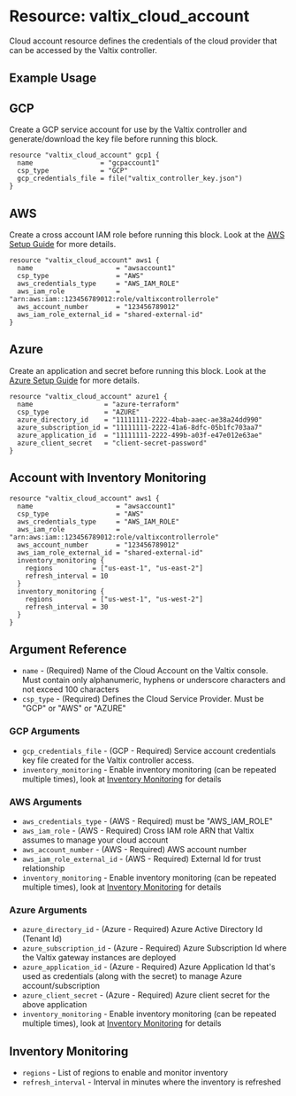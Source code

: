 # Resource: valtix_cloud_account
Cloud account resource defines the credentials of the cloud provider that can be accessed by the Valtix controller.

## Example Usage

## GCP 

Create a GCP service account for use by the Valtix controller and generate/download the key file before running this block.

```hcl
resource "valtix_cloud_account" gcp1 {
  name                 = "gcpaccount1"
  csp_type             = "GCP"
  gcp_credentials_file = file("valtix_controller_key.json")
}
```

## AWS

Create a cross account IAM role before running this block. Look at the [AWS Setup Guide](/AWS_setup_guide/sg_aws_onboarding) for more details.

```hcl
resource "valtix_cloud_account" aws1 {
  name                     = "awsaccount1"
  csp_type                 = "AWS"
  aws_credentials_type     = "AWS_IAM_ROLE"
  aws_iam_role             = "arn:aws:iam::123456789012:role/valtixcontrollerrole"
  aws_account_number       = "123456789012"
  aws_iam_role_external_id = "shared-external-id"
}
```

## Azure

Create an application and secret before running this block. Look at the [Azure Setup Guide](/Azure_setup_guide/sg_azure_overview) for more details.

```hcl
resource "valtix_cloud_account" azure1 {
  name                  = "azure-terraform"
  csp_type              = "AZURE"
  azure_directory_id    = "11111111-2222-4bab-aaec-ae38a24dd990"
  azure_subscription_id = "11111111-2222-41a6-8dfc-05b1fc703aa7"
  azure_application_id  = "11111111-2222-499b-a03f-e47e012e63ae"
  azure_client_secret   = "client-secret-password"
}
```

## Account with Inventory Monitoring
```hcl
resource "valtix_cloud_account" aws1 {
  name                     = "awsaccount1"
  csp_type                 = "AWS"
  aws_credentials_type     = "AWS_IAM_ROLE"
  aws_iam_role             = "arn:aws:iam::123456789012:role/valtixcontrollerrole"
  aws_account_number       = "123456789012"
  aws_iam_role_external_id = "shared-external-id"
  inventory_monitoring {
    regions          = ["us-east-1", "us-east-2"]
    refresh_interval = 10
  }
  inventory_monitoring {
    regions          = ["us-west-1", "us-west-2"]
    refresh_interval = 30
  }
}
```

## Argument Reference

* `name` - (Required) Name of the Cloud Account on the Valtix console. Must contain only alphanumeric, hyphens or underscore characters and not exceed 100 characters
* `csp_type` - (Required)  Defines the Cloud Service Provider. Must be "GCP" or "AWS" or "AZURE"

### GCP Arguments

* `gcp_credentials_file` - (GCP - Required) Service account credentials key file created for the Valtix controller access.
* `inventory_monitoring` - Enable inventory monitoring (can be repeated multiple times), look at [Inventory Monitoring](#inventory-monitoring) for details

### AWS Arguments

* `aws_credentials_type` - (AWS - Required) must be "AWS_IAM_ROLE"
* `aws_iam_role` - (AWS - Required) Cross IAM role ARN that Valtix assumes to manage your cloud account
* `aws_account_number` - (AWS - Required) AWS account number
* `aws_iam_role_external_id` - (AWS - Required) External Id for trust relationship
* `inventory_monitoring` - Enable inventory monitoring (can be repeated multiple times), look at [Inventory Monitoring](#inventory-monitoring) for details

### Azure Arguments

* `azure_directory_id` - (Azure - Required) Azure Active Directory Id (Tenant Id)
* `azure_subscription_id` - (Azure - Required) Azure Subscription Id where the Valtix gateway instances are deployed
* `azure_application_id` - (Azure - Required) Azure Application Id that's used as credentials (along with the secret) to manage Azure account/subscription
* `azure_client_secret` - (Azure - Required) Azure client secret for the above application
* `inventory_monitoring` - Enable inventory monitoring (can be repeated multiple times), look at [Inventory Monitoring](#inventory-monitoring) for details

## Inventory Monitoring

* `regions` - List of regions to enable and monitor inventory
* `refresh_interval` - Interval in minutes where the inventory is refreshed
